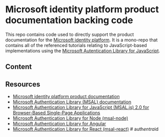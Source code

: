 # Microsoft identity platform product documentation backing code

This repo contains code used to directly support the product documentation for the [Microsoft identity platform](https://docs.microsoft.com/azure/active-directory/develop/). It is a mono-repo that contains all of the referenced tutorials relating to JavaScript-based implementations using the [Microsoft Autentication Library for JavaScript](https://github.com/AzureAD/microsoft-authentication-library-for-js).

## Content

## Resources

- [Microsoft identity platform product documentation](https://docs.microsoft.com/azure/active-directory/develop/)
- [Microsoft Authentication Library (MSAL) documentation](https://docs.microsoft.com/azure/active-directory/develop/msal-overview)
- [Microsoft Authentication Library for JavaScript (MSAL.js) 2.0 for Browser-Based Single-Page Applications](https://github.com/AzureAD/microsoft-authentication-library-for-js/tree/dev/lib/msal-browser)
- [Microsoft Authentication Library for Node (msal-node)](https://github.com/AzureAD/microsoft-authentication-library-for-js/tree/dev/lib/msal-node)
- [Microsoft Authentication Library for Angular](https://github.com/AzureAD/microsoft-authentication-library-for-js/tree/dev/lib/msal-angular)
- [Microsoft Authentication Library for React (msal-react)](https://github.com/AzureAD/microsoft-authentication-library-for-js/tree/dev/lib/msal-react)
#   a u t h _ e n t r a _ i d  
 